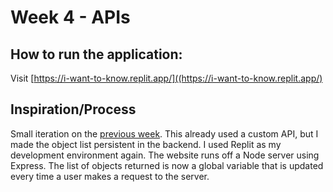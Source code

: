# Week 4 - APIs

## How to run the application:

Visit [https://i-want-to-know.replit.app/]((https://i-want-to-know.replit.app/)

## Inspiration/Process

Small iteration on the [previous week](https://github.com/s-ahal/DW_W3_What-are-You). This already used a custom API, but I made the object list persistent in the backend.
I used Replit as my development environment again. The website runs off a Node server using Express. The list of objects returned is now a global variable that is updated every time a user makes a request to the server.
